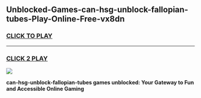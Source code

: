 
## Unblocked-Games-can-hsg-unblock-fallopian-tubes-Play-Online-Free-vx8dn
<h3>
<a href="https://premium76.site?title=can-hsg-unblock-fallopian-tubes&ref=26A">CLICK TO PLAY</a></h3>
<hr>

<h3>
<a href="https://premium76.site?title=can-hsg-unblock-fallopian-tubes&ref=26A">CLICK 2 PLAY</a>
  
</h3>

<a href="https://premium76.site?title=can-hsg-unblock-fallopian-tubes&ref=26A"><img src="https://clearcache.store/games.png"></a>


**can-hsg-unblock-fallopian-tubes games unblocked: Your Gateway to Fun and Accessible Online Gaming**
